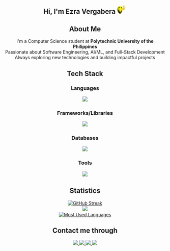 <h2 align="center">Hi, I'm Ezra Vergabera  <img src="emoji-waving-happy-emoji.gif" height="30" width="30"></h2>

<div align="center">
    <h2>About Me</h2>
    <p>
        I'm a Computer Science student at <strong>Polytechnic University of the Philippines</strong> <br>
        Passionate about Software Engineering, AI/ML, and Full-Stack Development <br>
        Always exploring new technologies and building impactful projects
    </p>
</div>

<div align="center">
    <h2>Tech Stack</h2>
    <h3>Languages</h3>
    <img src="https://skillicons.dev/icons?i=py,java,js,ts,html,css"/>
    <h3>Frameworks/Libraries</h3>
    <img src="https://skillicons.dev/icons?i=react,nextjs,tailwind,bootstrap,django,flask,vite,laravel"/>
    <h3>Databases</h3>
    <img src="https://skillicons.dev/icons?i=postgres,mysql,sqlite"/>
    <h3>Tools</h3>
    <img src="https://skillicons.dev/icons?i=git,docker,vercel,heroku,postman,vscode,visualstudio,powershell"/>
</div>

<div>
    <h2 align="center">Statistics</h2>
    <div align="center">
        <a href="https://github.com/ezravergabera">
            <img src="https://github-readme-streak-stats-three-murex.vercel.app?user=ezravergabera&theme=buefy&hide_border=true&fire=FF0000&ring=FF8F8F&currStreakNum=FF200D" alt="GitHub Streak" />
        </a>
    </div>
    <div align="center">
        <a href="https://github.com/ezravergabera">
            <img src="https://github-readme-stats.vercel.app/api?username=ezravergabera&theme=buefy&count_private=true">
        </a>
    </div>
    <div align="center">
        <a href="https://github.com/ezravergabera">
            <img alt="Most Used Languages" src="https://denvercoder1-github-readme-stats.vercel.app/api/top-langs/?username=ezravergabera&langs_count=8&count_private=true&layout=compact&theme=buefy"/>
        </a>
    </div>
</div>

<div>
    <h2 align="center">Contact me through</h2>
    <div align="center">
        <a href="mailto:ezra.vergabera@gmail.com?view=comp">
            <img src="https://img.shields.io/badge/Gmail-D14836?style=for-the-badge&logo=gmail&logoColor=white"/>
        </a>
        <a href="https://www.facebook.com/jenchulichaengggg/">
            <img src="https://img.shields.io/badge/Facebook-1877F2?style=for-the-badge&logo=facebook&logoColor=white"/>
        </a>
        <a href="https://www.linkedin.com/in/jose-ezra-nazarene-vergabera-4346a7258/">
            <img src="https://img.shields.io/badge/LinkedIn-0077B5?style=for-the-badge&logo=linkedin&logoColor=white"/>
        </a>
        <a href="https://www.github.com/ezravergabera">
            <img src="https://img.shields.io/badge/Github-f5f5f5?style=for-the-badge&logo=Github&logoColor=black"/>
        </a>
    </div>
</div>
